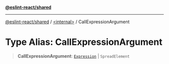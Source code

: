 [**@eslint-react/shared**](../../README.md)

***

[@eslint-react/shared](../../README.md) / [\<internal\>](../README.md) / CallExpressionArgument

# Type Alias: CallExpressionArgument

> **CallExpressionArgument**: [`Expression`](Expression.md) \| `SpreadElement`
